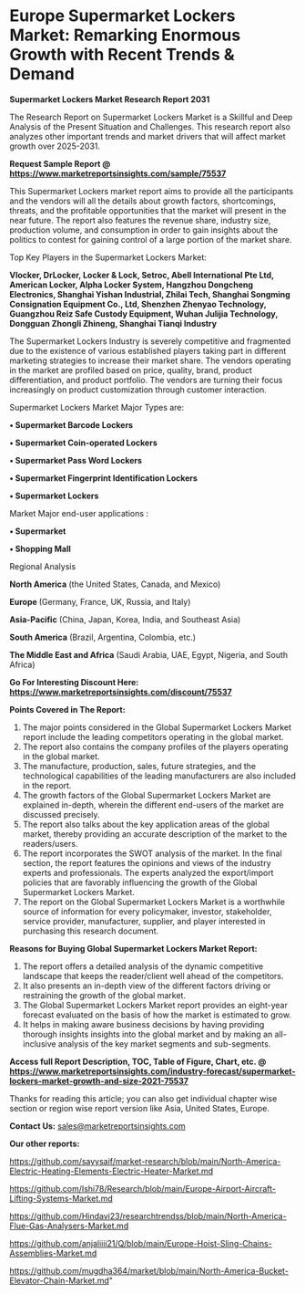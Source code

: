   # Europe Supermarket Lockers Market: Remarking Enormous Growth with Recent Trends & Demand

<strong>Supermarket Lockers Market Research Report 2031</strong>

The Research Report on Supermarket Lockers Market is a Skillful and Deep Analysis of the Present Situation and Challenges. This research report also analyzes other important trends and market drivers that will affect market growth over 2025-2031.

<strong>Request Sample Report @ <a href=https://www.marketreportsinsights.com/sample/75537>https://www.marketreportsinsights.com/sample/75537</a></strong>

This Supermarket Lockers market report aims to provide all the participants and the vendors will all the details about growth factors, shortcomings, threats, and the profitable opportunities that the market will present in the near future. The report also features the revenue share, industry size, production volume, and consumption in order to gain insights about the politics to contest for gaining control of a large portion of the market share.

Top Key Players in the Supermarket Lockers Market:

<strong>Vlocker, DrLocker, Locker & Lock, Setroc, Abell International Pte Ltd, American Locker, Alpha Locker System, Hangzhou Dongcheng Electronics, Shanghai Yishan Industrial, Zhilai Tech, Shanghai Songming Consignation Equipment Co., Ltd, Shenzhen Zhenyao Technology, Guangzhou Reiz Safe Custody Equipment, Wuhan Julijia Technology, Dongguan Zhongli Zhineng, Shanghai Tianqi Industry</strong>

The Supermarket Lockers Industry is severely competitive and fragmented due to the existence of various established players taking part in different marketing strategies to increase their market share. The vendors operating in the market are profiled based on price, quality, brand, product differentiation, and product portfolio. The vendors are turning their focus increasingly on product customization through customer interaction.

Supermarket Lockers Market Major Types are:

<strong>• Supermarket Barcode Lockers

• Supermarket Coin-operated Lockers

• Supermarket Pass Word Lockers

• Supermarket Fingerprint Identification Lockers

• Supermarket Lockers</strong>

Market Major end-user applications :

<strong>• Supermarket

• Shopping Mall</strong>

Regional Analysis

</u><strong><b>North America</b></strong> (the United States, Canada, and Mexico)

<strong><b>Europe </b></strong>(Germany, France, UK, Russia, and Italy)

<strong><b>Asia-Pacific</b></strong> (China, Japan, Korea, India, and Southeast Asia)

<strong><b>South America</b></strong> (Brazil, Argentina, Colombia, etc.)

<strong><b>The Middle East and Africa</b></strong> (Saudi Arabia, UAE, Egypt, Nigeria, and South Africa)

<strong>Go For Interesting Discount Here: <a href=https://www.marketreportsinsights.com/discount/75537>https://www.marketreportsinsights.com/discount/75537</a></strong>

<strong>Points Covered in The Report:</strong>
<ol>
  <li>The major points considered in the Global Supermarket Lockers Market report include the leading competitors operating in the global market.</li>
  <li>The report also contains the company profiles of the players operating in the global market.</li>
  <li>The manufacture, production, sales, future strategies, and the technological capabilities of the leading manufacturers are also included in the report.</li>
  <li>The growth factors of the Global Supermarket Lockers Market are explained in-depth, wherein the different end-users of the market are discussed precisely.</li>
  <li>The report also talks about the key application areas of the global market, thereby providing an accurate description of the market to the readers/users.</li>
  <li>The report incorporates the SWOT analysis of the market. In the final section, the report features the opinions and views of the industry experts and professionals. The experts analyzed the export/import policies that are favorably influencing the growth of the Global Supermarket Lockers Market.</li>
  <li>The report on the Global Supermarket Lockers Market is a worthwhile source of information for every policymaker, investor, stakeholder, service provider, manufacturer, supplier, and player interested in purchasing this research document.</li>
</ol>
<strong>Reasons for Buying Global Supermarket Lockers Market Report:</strong>

<ol>
  <li>The report offers a detailed analysis of the dynamic competitive landscape that keeps the reader/client well ahead of the competitors.</li>
  <li>It also presents an in-depth view of the different factors driving or restraining the growth of the global market.</li>
  <li>The Global Supermarket Lockers Market report provides an eight-year forecast evaluated on the basis of how the market is estimated to grow.</li>
  <li>It helps in making aware business decisions by having providing thorough insights insights into the global market and by making an all-inclusive analysis of the key market segments and sub-segments.</li>
</ol>
<strong>Access full Report Description, TOC, Table of Figure, Chart, etc. @ <a href=https://www.marketreportsinsights.com/industry-forecast/supermarket-lockers-market-growth-and-size-2021-75537>https://www.marketreportsinsights.com/industry-forecast/supermarket-lockers-market-growth-and-size-2021-75537</a></strong>


Thanks for reading this article; you can also get individual chapter wise section or region wise report version like Asia, United States, Europe.

<strong>Contact Us:</strong>
sales@marketreportsinsights.com

<strong>Our other reports:</strong>

<a href=https://github.com/sayysaif/market-research/blob/main/North-America-Electric-Heating-Elements-Electric-Heater-Market.md>https://github.com/sayysaif/market-research/blob/main/North-America-Electric-Heating-Elements-Electric-Heater-Market.md</a>

<a href=https://github.com/Ishi78/Research/blob/main/Europe-Airport-Aircraft-Lifting-Systems-Market.md>https://github.com/Ishi78/Research/blob/main/Europe-Airport-Aircraft-Lifting-Systems-Market.md</a>

<a href=https://github.com/Hindavi23/researchtrendss/blob/main/North-America-Flue-Gas-Analysers-Market.md>https://github.com/Hindavi23/researchtrendss/blob/main/North-America-Flue-Gas-Analysers-Market.md</a>

<a href=https://github.com/anjaliiii21/Q/blob/main/Europe-Hoist-Sling-Chains-Assemblies-Market.md>https://github.com/anjaliiii21/Q/blob/main/Europe-Hoist-Sling-Chains-Assemblies-Market.md</a>

<a href=https://github.com/mugdha364/market/blob/main/North-America-Bucket-Elevator-Chain-Market.md>https://github.com/mugdha364/market/blob/main/North-America-Bucket-Elevator-Chain-Market.md</a>"
